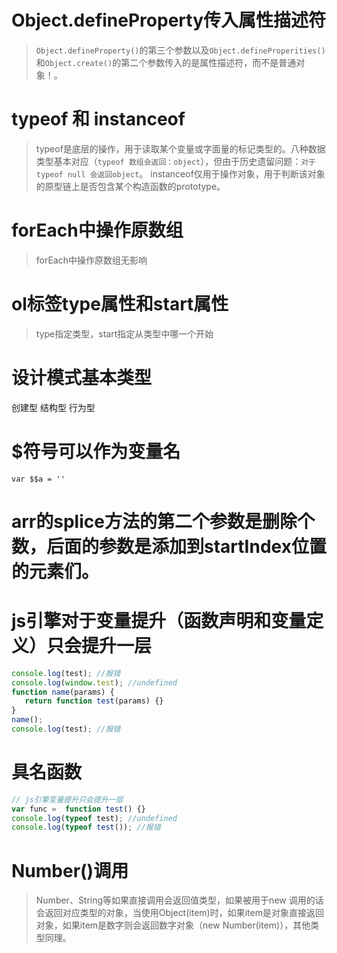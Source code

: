 # Object.defineProperty传入属性描述符
> `Object.defineProperty()`的第三个参数以及`Object.defineProperities()`和`Object.create()`的第二个参数传入的是属性描述符，而不是普通对象！。
# typeof 和 instanceof 
> typeof是底层的操作，用于读取某个变量或字面量的标记类型的。八种数据类型基本对应（`typeof 数组会返回：object`），但由于历史遗留问题：`对于typeof null 会返回object`。 
> instanceof仅用于操作对象，用于判断该对象的原型链上是否包含某个构造函数的prototype。
# forEach中操作原数组
> forEach中操作原数组无影响
# ol标签type属性和start属性
> type指定类型，start指定从类型中哪一个开始
# 设计模式基本类型
创建型 结构型 行为型
# $符号可以作为变量名
` var $$a = '' `
# arr的splice方法的第二个参数是删除个数，后面的参数是添加到startIndex位置的元素们。
# js引擎对于变量提升（函数声明和变量定义）只会提升一层
```javascript
console.log(test); //报错
console.log(window.test); //undefined
function name(params) {
   return function test(params) {}
}
name();
console.log(test); //报错
```
# 具名函数
```javascript
// js引擎变量提升只会提升一层
var func =  function test() {}
console.log(typeof test); //undefined
console.log(typeof test()); //报错

```
# Number()调用
> Number、String等如果直接调用会返回值类型，如果被用于new 调用的话会返回对应类型的对象，当使用Object(item)时，如果item是对象直接返回对象，如果item是数字则会返回数字对象（new Number(item)），其他类型同理。

